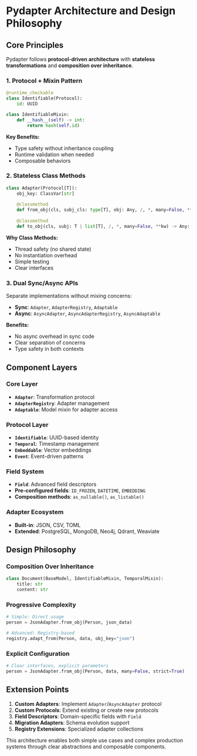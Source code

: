 # Pydapter Architecture and Design Philosophy

## Core Principles

Pydapter follows **protocol-driven architecture** with **stateless
transformations** and **composition over inheritance**.

### 1. Protocol + Mixin Pattern

```python
@runtime_checkable
class Identifiable(Protocol):
    id: UUID

class IdentifiableMixin:
    def __hash__(self) -> int:
        return hash(self.id)
```

**Key Benefits:**

- Type safety without inheritance coupling
- Runtime validation when needed
- Composable behaviors

### 2. Stateless Class Methods

```python
class Adapter(Protocol[T]):
    obj_key: ClassVar[str]
    
    @classmethod
    def from_obj(cls, subj_cls: type[T], obj: Any, /, *, many=False, **kw) -> T | list[T]: ...
    
    @classmethod
    def to_obj(cls, subj: T | list[T], /, *, many=False, **kw) -> Any: ...
```

**Why Class Methods:**

- Thread safety (no shared state)
- No instantiation overhead
- Simple testing
- Clear interfaces

### 3. Dual Sync/Async APIs

Separate implementations without mixing concerns:

- **Sync**: `Adapter`, `AdapterRegistry`, `Adaptable`
- **Async**: `AsyncAdapter`, `AsyncAdapterRegistry`, `AsyncAdaptable`

**Benefits:**

- No async overhead in sync code
- Clear separation of concerns
- Type safety in both contexts

## Component Layers

### Core Layer

- **`Adapter`**: Transformation protocol
- **`AdapterRegistry`**: Adapter management
- **`Adaptable`**: Model mixin for adapter access

### Protocol Layer

- **`Identifiable`**: UUID-based identity
- **`Temporal`**: Timestamp management
- **`Embeddable`**: Vector embeddings
- **`Event`**: Event-driven patterns

### Field System

- **`Field`**: Advanced field descriptors
- **Pre-configured fields**: `ID_FROZEN`, `DATETIME`, `EMBEDDING`
- **Composition methods**: `as_nullable()`, `as_listable()`

### Adapter Ecosystem

- **Built-in**: JSON, CSV, TOML
- **Extended**: PostgreSQL, MongoDB, Neo4j, Qdrant, Weaviate

## Design Philosophy

### Composition Over Inheritance

```python
class Document(BaseModel, IdentifiableMixin, TemporalMixin):
    title: str
    content: str
```

### Progressive Complexity

```python
# Simple: Direct usage
person = JsonAdapter.from_obj(Person, json_data)

# Advanced: Registry-based
registry.adapt_from(Person, data, obj_key="json")
```

### Explicit Configuration

```python
# Clear interfaces, explicit parameters
person = JsonAdapter.from_obj(Person, data, many=False, strict=True)
```

## Extension Points

1. **Custom Adapters**: Implement `Adapter`/`AsyncAdapter` protocol
2. **Custom Protocols**: Extend existing or create new protocols
3. **Field Descriptors**: Domain-specific fields with `Field`
4. **Migration Adapters**: Schema evolution support
5. **Registry Extensions**: Specialized adapter collections

This architecture enables both simple use cases and complex production systems
through clear abstractions and composable components.

